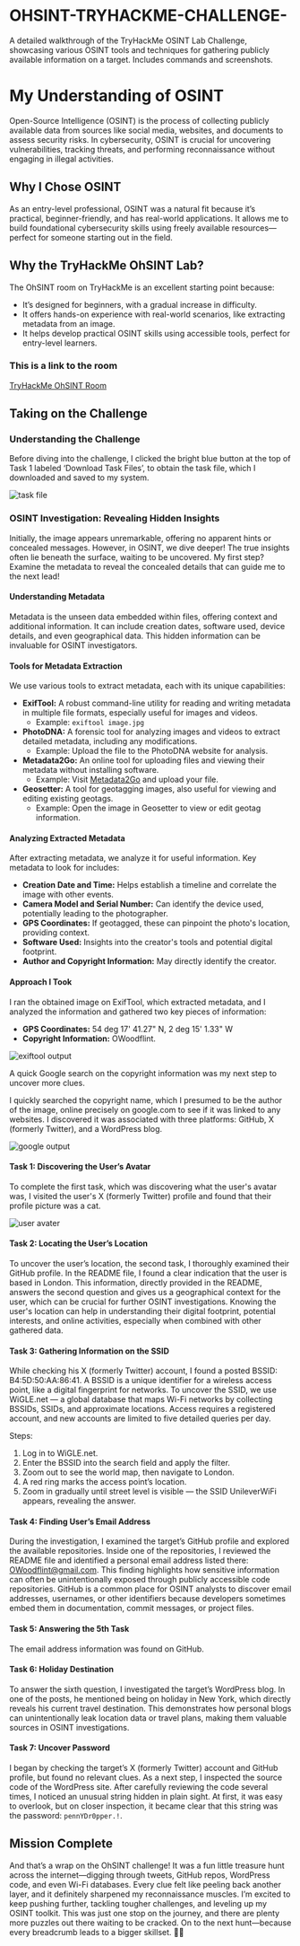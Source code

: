 # OHSINT-TRYHACKME-CHALLENGE-
A detailed walkthrough of the TryHackMe OSINT Lab Challenge, showcasing various OSINT tools and techniques for gathering publicly available information on a target. Includes commands and screenshots.
# My Understanding of OSINT

Open-Source Intelligence (OSINT) is the process of collecting publicly available data from sources like social media, websites, and documents to assess security risks. In cybersecurity, OSINT is crucial for uncovering vulnerabilities, tracking threats, and performing reconnaissance without engaging in illegal activities.

## Why I Chose OSINT

As an entry-level professional, OSINT was a natural fit because it’s practical, beginner-friendly, and has real-world applications. It allows me to build foundational cybersecurity skills using freely available resources—perfect for someone starting out in the field.

## Why the TryHackMe OhSINT Lab?

The OhSINT room on TryHackMe is an excellent starting point because:
- It’s designed for beginners, with a gradual increase in difficulty.
- It offers hands-on experience with real-world scenarios, like extracting metadata from an image.
- It helps develop practical OSINT skills using accessible tools, perfect for entry-level learners.
### This is a link to the room
[TryHackMe OhSINT Room](https://tryhackme.com/room/ohsint)

## Taking on the Challenge

### Understanding the Challenge

Before diving into the challenge, I clicked the bright blue button at the top of Task 1 labeled ‘Download Task Files’, to obtain the task file, which I downloaded and saved to my system.

![task file](ohsint.jpg)


### OSINT Investigation: Revealing Hidden Insights

Initially, the image appears unremarkable, offering no apparent hints or concealed messages. However, in OSINT, we dive deeper! The true insights often lie beneath the surface, waiting to be uncovered. My first step? Examine the metadata to reveal the concealed details that can guide me to the next lead!

#### Understanding Metadata

Metadata is the unseen data embedded within files, offering context and additional information. It can include creation dates, software used, device details, and even geographical data. This hidden information can be invaluable for OSINT investigators.

#### Tools for Metadata Extraction

We use various tools to extract metadata, each with its unique capabilities:

- **ExifTool:** A robust command-line utility for reading and writing metadata in multiple file formats, especially useful for images and videos.
  - Example: `exiftool image.jpg`
- **PhotoDNA:** A forensic tool for analyzing images and videos to extract detailed metadata, including any modifications.
  - Example: Upload the file to the PhotoDNA website for analysis.
- **Metadata2Go:** An online tool for uploading files and viewing their metadata without installing software.
  - Example: Visit [Metadata2Go](https://metadata2go.com/) and upload your file.
- **Geosetter:** A tool for geotagging images, also useful for viewing and editing existing geotags.
  - Example: Open the image in Geosetter to view or edit geotag information.

#### Analyzing Extracted Metadata

After extracting metadata, we analyze it for useful information. Key metadata to look for includes:

- **Creation Date and Time:** Helps establish a timeline and correlate the image with other events.
- **Camera Model and Serial Number:** Can identify the device used, potentially leading to the photographer.
- **GPS Coordinates:** If geotagged, these can pinpoint the photo's location, providing context.
- **Software Used:** Insights into the creator's tools and potential digital footprint.
- **Author and Copyright Information:** May directly identify the creator.

#### Approach I Took

I ran the obtained image on ExifTool, which extracted metadata, and I analyzed the information and gathered two key pieces of information:

- **GPS Coordinates:** 54 deg 17' 41.27" N, 2 deg 15' 1.33" W
- **Copyright Information:** OWoodflint.
 
![exiftool output](1snap.png)

A quick Google search on the copyright information was my next step to uncover more clues.

I quickly searched the copyright name, which I presumed to be the author of the image, online precisely on google.com to see if it was linked to any websites. I discovered it was associated with three platforms: GitHub, X (formerly Twitter), and a WordPress blog.

![google output](2snap.png)


#### Task 1: Discovering the User’s Avatar

To complete the first task, which was discovering what the user's avatar was, I visited the user's X (formerly Twitter) profile and found that their profile picture was a cat.

![user avater](3snap.png)


#### Task 2: Locating the User’s Location

To uncover the user’s location, the second task, I thoroughly examined their GitHub profile. In the README file, I found a clear indication that the user is based in London. This information, directly provided in the README, answers the second question and gives us a geographical context for the user, which can be crucial for further OSINT investigations. Knowing the user's location can help in understanding their digital footprint, potential interests, and online activities, especially when combined with other gathered data.

#### Task 3: Gathering Information on the SSID

While checking his X (formerly Twitter) account, I found a posted BSSID: B4:5D:50:AA:86:41. A BSSID is a unique identifier for a wireless access point, like a digital fingerprint for networks. To uncover the SSID, we use WiGLE.net — a global database that maps Wi-Fi networks by collecting BSSIDs, SSIDs, and approximate locations. Access requires a registered account, and new accounts are limited to five detailed queries per day.

Steps:
1. Log in to WiGLE.net.
2. Enter the BSSID into the search field and apply the filter.
3. Zoom out to see the world map, then navigate to London.
4. A red ring marks the access point’s location.
5. Zoom in gradually until street level is visible — the SSID UnileverWiFi appears, revealing the answer.

#### Task 4: Finding User’s Email Address

During the investigation, I examined the target’s GitHub profile and explored the available repositories. Inside one of the repositories, I reviewed the README file and identified a personal email address listed there: OWoodflint@gmail.com. This finding highlights how sensitive information can often be unintentionally exposed through publicly accessible code repositories. GitHub is a common place for OSINT analysts to discover email addresses, usernames, or other identifiers because developers sometimes embed them in documentation, commit messages, or project files.

#### Task 5: Answering the 5th Task

The email address information was found on GitHub.

#### Task 6: Holiday Destination

To answer the sixth question, I investigated the target’s WordPress blog. In one of the posts, he mentioned being on holiday in New York, which directly reveals his current travel destination. This demonstrates how personal blogs can unintentionally leak location data or travel plans, making them valuable sources in OSINT investigations.

#### Task 7: Uncover Password

I began by checking the target’s X (formerly Twitter) account and GitHub profile, but found no relevant clues. As a next step, I inspected the source code of the WordPress site. After carefully reviewing the code several times, I noticed an unusual string hidden in plain sight. At first, it was easy to overlook, but on closer inspection, it became clear that this string was the password: `pennYDr0pper.!`.

## Mission Complete

And that’s a wrap on the OhSINT challenge! It was a fun little treasure hunt across the internet—digging through tweets, GitHub repos, WordPress code, and even Wi-Fi databases. Every clue felt like peeling back another layer, and it definitely sharpened my reconnaissance muscles. I’m excited to keep pushing further, tackling tougher challenges, and leveling up my OSINT toolkit. This was just one stop on the journey, and there are plenty more puzzles out there waiting to be cracked. On to the next hunt—because every breadcrumb leads to a bigger skillset. 🚀🔎
